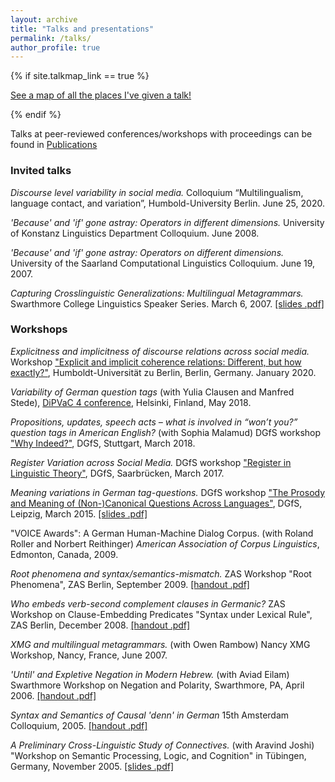 ```yaml
---
layout: archive
title: "Talks and presentations"
permalink: /talks/
author_profile: true
---
```


{% if site.talkmap_link == true %}

<p style="text-decoration:underline;"><a href="/talkmap.html">See a map of all the places I've given a talk!</a></p>

{% endif %}

Talks at peer-reviewed conferences/workshops with proceedings can be found in <a href="publications">Publications</a>

<h3>Invited talks</h3>

<p><i>Discourse level variability in social
media.</i> Colloquium “Multilingualism, language
contact, and variation”, Humbold-University Berlin. June 25, 2020.</p>
<p><i>'Because' and 'if' gone astray: Operators in different
dimensions.</i> University of Konstanz Linguistics Department
  Colloquium. June 2008.</p>
<p><i>'Because' and 'if' gone astray: Operators on different
dimensions.</i> University of the Saarland Computational Linguistics
Colloquium. June 19, 2007.</p> 
<p><i>Capturing Crosslinguistic Generalizations: Multilingual Metagrammars.</i> 
Swarthmore College Linguistics Speaker Series. March 6, 2007. 
<a href="papers/swarthmore07-slides.pdf">[slides .pdf]</a> </p>

<h3>Workshops</h3>

<p><i>Explicitness and implicitness of discourse relations across
social media.</i> Workshop <a href="https://www.angl.hu-berlin.de/news/conferences/Archive/2020/workshop-coherence-relations">"Explicit and implicit coherence relations:
Different, but how exactly?"</a>, Humboldt-Universität zu Berlin, Berlin,
Germany. January 2020. </p>

<p><i>Variability of German question tags</i> (with Yulia Clausen and
Manfred Stede), <a href="https://www.helsinki.fi/en/conferences/discourse-pragmatic-variation-change-4" >DiPVaC 4 conference</a>, Helsinki, Finland, May 2018.</p>

<p><i>Propositions, updates, speech acts – what is involved in “won’t
you?” question tags in American English?</i> (with Sophia Malamud) DGfS workshop <a href="https://typo.uni-konstanz.de/dgfs18/" >"Why
Indeed?"</a>, DGfS, Stuttgart, March 2018. </p>

<p><i>Register Variation across Social Media.</i> DGfS workshop
 <a href="https://www.linguistik.hu-berlin.de/de/institut/professuren/korpuslinguistik/events/dgfs-ag-register" >"Register in Linguistic Theory"</a>, DGfS, Saarbrücken, March 2017.</p>

<p><i>Meaning variations in German tag-questions.</i> DGfS workshop
 <a href="http://ling.uni-konstanz.de/pages/home/dehe/DGfS2015/DGfS_home.html" >"The Prosody and Meaning of (Non-)Canonical Questions Across Languages"</a>, DGfS, Leipzig, March 2015.
 <a href="papers/scheffler2015-dgfs-tag-questions.pdf">[slides .pdf]</a></p>

<p>
"VOICE Awards": A German Human-Machine Dialog Corpus. (with Roland Roller and Norbert Reithinger)
<i>American Association of Corpus Linguistics</i>, Edmonton,
Canada, 2009.</p>

<p><i>Root phenomena and syntax/semantics-mismatch.</i> ZAS Workshop "Root
  Phenomena", ZAS Berlin, September 2009.
 <a href="papers/scheffler-roots09-handout.pdf">[handout .pdf]</a></p>

<p><i>Who embeds verb-second complement clauses in Germanic?</i> ZAS Workshop on
  Clause-Embedding Predicates "Syntax under Lexical Rule", ZAS Berlin,
  December 2008.
 <a href="papers/scheffler2008-v2embedding.pdf">[handout
  .pdf]</a></p>

<p><i>XMG and multilingual metagrammars.</i> (with Owen Rambow) Nancy XMG
Workshop, Nancy, France, June 2007.</p>

<p><i>'Until' and Expletive Negation in Modern Hebrew.</i> (with Aviad
Eilam) Swarthmore Workshop on Negation and Polarity, Swarthmore,
PA, April 2006.
<a href="papers/scheffler2006-until-handout.pdf">[handout .pdf]</a></p>

<p><i>Syntax and Semantics of Causal 'denn' in German</i> 15th
Amsterdam Colloquium, 2005. <a href="papers/scheffler-AC05-handout.pdf">[handout .pdf]</a></p>

<p><i>A Preliminary Cross-Linguistic Study of
Connectives.</i> (with Aravind Joshi) "Workshop on Semantic Processing, Logic,
and Cognition" in T&uuml;bingen, Germany,
November 2005. <a href="papers/scheffler-tuebingen05-slides.pdf">[slides .pdf]</a>
</p>

